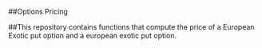 ##Options Pricing

##This repository contains functions that compute the price of a European Exotic put option and a european exotic put option.
